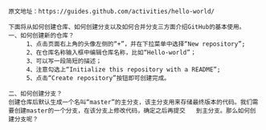    原文地址：https://guides.github.com/activities/hello-world/

    下面将从如何创建仓库、如何创建分支以及如何合并分支三方面介绍GitHub的基本使用。
    一、如何创建新的仓库？
         1、点击页面右上角的头像左侧的“+”，并在下拉菜单中选择“New repository”;
         2、在仓库名称输入框中编辑仓库名称，比如“Hello-world”；
         3、可以写一段简短的描述；
         4、注意勾选上“Initialize this repository with a README”;
         5、点击“Create repository”按钮即可创建完成。
  
    二、如何创建分支？
    创建仓库后默认生成一个名叫“master”的主分支，该主分支用来存储最终版本的代码。我们需要创建master的一个分支，在该分支上修改代码，确定之后再提交   到主分支。那么如何创建分支呢？
      
  
  
